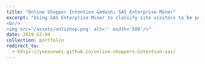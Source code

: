 ```yaml
---
title: "Online Shopper Intention &mdash; SAS Enterprise Miner"
excerpt: "Using SAS Enterprise Miner to classify site visitors to be positive or negative buyers.
<br/>
<img src='/assets/onlishop.png' alt='' width='500'/>"
date: 2019-12-04
collection: portfolio
redirect_to:
  - https://yeexunwei.github.io/online-shoppers-intention-sas/
---
```

